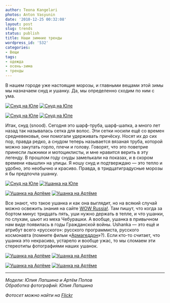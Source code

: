 ```yaml
---
author: Teona Kangelari
photos: Anton Vasyunin
date: '2010-12-25 00:32:08'
layout: post
slug: trends
status: publish
title: Наши зимние тренды
wordpress_id: '532'
categories:
- Вещи
tags:
- одежда
- осень-зима
- тренды
---
```


В нашем городе уже настоящие морозы, и главными вещами этой зимы мы назначаем
снуд и ушанку. Да, мы определенно сходим по ним с ума.

[![Снуд на Юле](https://lh5.googleusercontent.com/-EdRHu39_ZmE/Tw2dCaOqS2I/AAAAAAAAAb4/l7ADtrgaBgg/s320/img_2022_800.jpg)][4]
[![Снуд на Юле](https://lh4.googleusercontent.com/-xRHn1Jtj3yQ/Tw2dCc6plaI/AAAAAAAAAbw/RZQEPtJvYkY/s320/img_2026_800.jpg)][5]

[![Снуд на Юле](https://lh5.googleusercontent.com/-vWegH69UvhA/Tw2dCWZihaI/AAAAAAAAAb0/qvfzRqpUEFU/s320/img_2058_800.jpg)][6]
[![Снуд на Юле](https://lh5.googleusercontent.com/-MeRxm7GGlqM/Tw2dDPev8-I/AAAAAAAAAb8/sqle4195Y5k/s320/img_2072_800.jpg)][7]

Итак, снуд (snood). Сегодня это шарф-труба, шарф-шапка, а много лет назад так
называлась сетка для волос. Эти сетки носили ещё со времен средневековья, они
помогали удерживать причёску. Носят их до сих пор, правда редко, а снудом
теперь называется вязаная труба, которой можно закутать горло, плечи и голову.
Говорят, что это поветрие принесли лыжники и мотоциклисты, и мне нравится
верить в эту легенду. В прошлом году снуды замелькали на показах, и в скором
времени «вышли» на улицы. Я ношу снуд и подтверждаю — это тепло и удобно, это
необычно и красиво. Правда, в тридцатиградусные морозы я бы предпочла ушанку.

[![Снуд на Юле](https://lh5.googleusercontent.com/-0Zt11BcWDrY/Tw2dH2NcRZI/AAAAAAAAAcc/wNke9s18Cic/s320/img_2069_800.jpg)][8]
[![Ушанка на Юле](https://lh5.googleusercontent.com/-3M96HSsor7w/Tw2dGvV956I/AAAAAAAAAcQ/yTtThJ3neiM/s320/img_2099_800.jpg)][9]

[![Ушанка на Артёме](https://lh5.googleusercontent.com/-YyG8FIVADPk/Tw2dH0-0KeI/AAAAAAAAAcg/Tqm0_GHBurQ/s320/img_2121_800.jpg)][10]
[![Ушанка на Артёме](https://lh5.googleusercontent.com/-GhwsBBfsNk0/Tw2dHtt1HpI/AAAAAAAAAcY/HHRx7ikwpfU/s320/img_2175_800.jpg)][11]

Все знают, что такое ушанка и как она выглядит, но на всякий случай можно
освежить знания на сайте [WOW Russia!][1]. Там пишут, что когда за бортом минус тридцать
пять, уши нужно держать в тепле, и что ушанки, по слухам, шьют из меха
Чебурашки. А вообще, ушанка в привычном нам виде появилась в годы Гражданской
войны. Ushanka — это ещё и атрибут всего «русского»: русского программиста,
русского космонавта (помните фильм «[Армагеддон][2]»?). Если кто-то считает,
что ушанка это некрасиво, устарело и вообще ужас, то мы сломаем эти стереотипы
фотографиями наших ушанок.

[![Ушанка на Артёме](https://lh4.googleusercontent.com/-c65rCIy1ck8/Tw2dMVwxbKI/AAAAAAAAAcw/FU5BV9hQq8c/s320/img_2125_800.jpg)][12]
[![Ушанка на Артёме](https://lh6.googleusercontent.com/-L7-QuSB8RLI/Tw2dMcjvN8I/AAAAAAAAAc0/XooSl8_clsw/s320/img_2134_800.jpg)][13]

[![Ушанка на Артёме](https://lh6.googleusercontent.com/-0DAIO_wFVSg/Tw2dMaivmkI/AAAAAAAAAc4/7RxaDakPsXU/s320/img_2141_800.jpg)][14]
[![Ушанка на Артёме](https://lh6.googleusercontent.com/-oMiV9QXSdr8/Tw2dNIPYXlI/AAAAAAAAAdA/1QIKdcteW-8/s320/img_2159_800.jpg)][15]

* * *

_Модели: Юлия Лапшина и Артём Попов_<br />
_Обработка фотографий: Юлия Лапшина_

_Фотосет можно найти на [Flickr][3]_

   [1]: http://wowrussia.com/
   [2]: http://s02.radikal.ru/i175/1008/7b/c10b5fc0e5d6.jpg
   [3]: http://www.flickr.com/photos/gazetashum/sets/72157625665271924/

   [4]: http://www.flickr.com/photos/gazetashum/5288432588/in/set-72157625665271924/
   [5]: http://www.flickr.com/photos/gazetashum/5288421544/in/set-72157625665271924/
   [6]: http://www.flickr.com/photos/gazetashum/5287818021/in/set-72157625665271924/
   [7]: http://www.flickr.com/photos/gazetashum/5287825469/in/set-72157625665271924/
   [8]: http://www.flickr.com/photos/gazetashum/5288424320/in/set-72157625665271924/
   [9]: http://www.flickr.com/photos/gazetashum/5287828391/in/set-72157625665271924/
   [10]: http://www.flickr.com/photos/gazetashum/5287836839/in/set-72157625665271924/
   [11]: http://www.flickr.com/photos/gazetashum/5288445836/in/set-72157625665271924/
   [12]: http://www.flickr.com/photos/gazetashum/5287839335/in/set-72157625665271924/
   [13]: http://www.flickr.com/photos/gazetashum/5287834877/in/set-72157625665271924/
   [14]: http://www.flickr.com/photos/gazetashum/5287847701/in/set-72157625665271924/
   [15]: http://www.flickr.com/photos/gazetashum/5287841731/in/set-72157625665271924/

